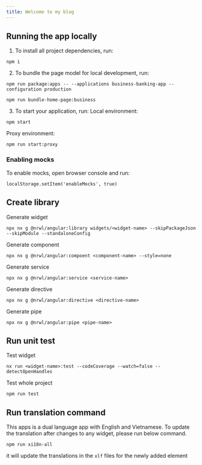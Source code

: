 ```yaml
---
title: Welcome to my blog
---
```


## Running the app locally

1. To install all project dependencies, run:

```shell
npm i
```

2. To bundle the page model for local development, run:
```shell
npm run package:apps -- --applications business-banking-app --configuration production
```
```shell
npm run bundle-home-page:business
```

3. To start your application, run:
Local environment:
```shell
npm start
```
Proxy environment:
```shell
npm run start:proxy
```

### Enabling mocks
To enable mocks, open browser console and run:
```shell
localStorage.setItem('enableMocks', true)
```

## Create library
Generate widget
```shell
npx nx g @nrwl/angular:library widgets/<widget-name> --skipPackageJson --skipModule --standaloneConfig
```
Generate component
```shell
npx nx g @nrwl/angular:compoent <component-name> --style=none
```
Generate service
```shell
npx nx g @nrwl/angular:service <service-name>
```
Generate directive
```shell
npx nx g @nrwl/angular:directive <directive-name>
```
Generate pipe
```shell
npx nx g @nrwl/angular:pipe <pipe-name>
```

## Run unit test
Test widget
```shell
nx run <widget-name>:test --codeCoverage --watch=false --detectOpenHandles
```

Test whole project
```shell
npm run test
```

## Run translation command
This apps is a dual language app with English and Vietnamese. To update the translation after changes to any widget, please run below command.
```shell
npm run xi18n-all
```
it will update the translations in the `xlf` files for the newly added element

